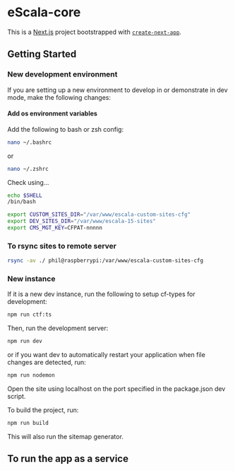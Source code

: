 # eScala-core

This is a [Next.js](https://nextjs.org) project bootstrapped with [`create-next-app`](https://nextjs.org/docs/pages/api-reference/create-next-app).

## Getting Started

### New development environment

If you are setting up a new environment to develop in or demonstrate in dev mode, make the following changes:

#### Add os environment variables

Add the following to bash or zsh config:

```bash
nano ~/.bashrc
```

or

```zsh
nano ~/.zshrc
```

Check using...

```bash
echo $SHELL
/bin/bash
```

```bash
export CUSTOM_SITES_DIR="/var/www/escala-custom-sites-cfg"
export DEV_SITES_DIR="/var/www/escala-15-sites"
export CMS_MGT_KEY=CFPAT-nnnnn
```

### To rsync sites to remote server
```bash
rsync -av ./ phil@raspberrypi:/var/www/escala-custom-sites-cfg
```

### New instance

If it is a new dev instance, run the following to setup cf-types for development:

```bash
npm run ctf:ts
```

Then, run the development server:

```bash
npm run dev
```

or if you want dev to automatically restart your application when file changes are detected, run:

```bash
npm run nodemon
```

Open the site using localhost on the port specified in the package.json dev script.

To build the project, run:

```bash
npm run build
```

This will also run the sitemap generator.

## To run the app as a service

